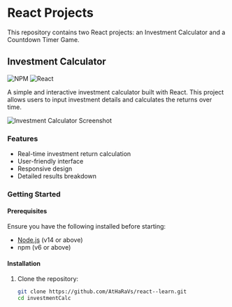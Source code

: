 # React Projects

This repository contains two React projects: an Investment Calculator and a Countdown Timer Game.

## Investment Calculator

![NPM](https://img.shields.io/badge/npm-v6.14.8-red.svg)
![React](https://img.shields.io/badge/react-v17.0.2-blue.svg)

A simple and interactive investment calculator built with React. This project allows users to input investment details and calculates the returns over time.

![Investment Calculator Screenshot](https://github.com/AtHaRaVs/react--learn/assets/99896281/32713c24-7597-4416-bc77-f09cadd4c9dd)

### Features

- Real-time investment return calculation
- User-friendly interface
- Responsive design
- Detailed results breakdown

### Getting Started

#### Prerequisites

Ensure you have the following installed before starting:

- [Node.js](https://nodejs.org/) (v14 or above)
- npm (v6 or above)

#### Installation

1. Clone the repository:
   ```bash
   git clone https://github.com/AtHaRaVs/react--learn.git
   cd investmentCalc
